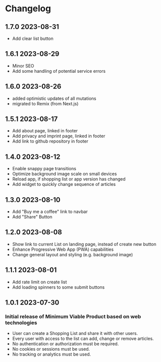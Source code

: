 # Changelog

## 1.7.0 2023-08-31

- Add clear list button

## 1.6.1 2023-08-29

- Minor SEO
- Add some handling of potential service errors

## 1.6.0 2023-08-26

- added optimistic updates of all mutations
- migrated to Remix (from Next.js)

## 1.5.1 2023-08-17

- Add about page, linked in footer
- Add privacy and imprint page, linked in footer
- Add link to github repository in footer

## 1.4.0 2023-08-12

- Enable snappy page transitions
- Optimize background image scale on small devices
- Reload app, if shopping list or app version has changed
- Add widget to quickly change sequence of articles

## 1.3.0 2023-08-10

- Add "Buy me a coffee" link to navbar
- Add "Share" Button

## 1.2.0 2023-08-08

- Show link to current List on landing page, instead of create new button
- Enhance Progressive Web App (PWA) capabilities
- Change general layout and styling (e.g. background image)

## 1.1.1 2023-08-01

- Add rate limit on create list
- Add loading spinners to some submit buttons

## 1.0.1 2023-07-30

### Initial release of Minimum Viable Product based on web technologies

- User can create a Shopping List and share it with other users.
- Every user with access to the list can add, change or remove articles.
- No authentication or authorization must be required.
- No cookies or sessions must be used.
- No tracking or analytics must be used.
